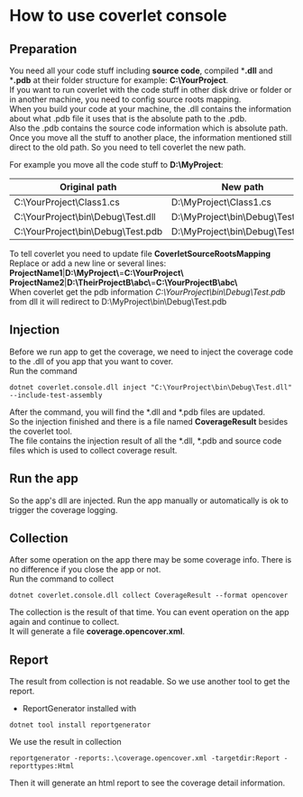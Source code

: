 ﻿# How to use coverlet console

## Preparation  
You need all your code stuff including **source code**, compiled ***.dll** and ***.pdb** at their folder structure for example: **C:\YourProject**.  
If you want to run coverlet with the code stuff in other disk drive or folder or in another machine, you need to config source roots mapping.  
When you build your code at your machine, the .dll contains the information about what .pdb file it uses that is the absolute path to the .pdb.  
Also the .pdb contains the source code information which is absolute path.  
Once you move all the stuff to another place, the information mentioned still direct to the old path. So you need to tell coverlet the new path.  

For example you move all the code stuff to **D:\MyProject**:
  
Original path| New path
---|---
C:\YourProject\Class1.cs|D:\MyProject\Class1.cs
C:\YourProject\bin\Debug\Test.dll|D:\MyProject\bin\Debug\Test.dll
C:\YourProject\bin\Debug\Test.pdb|D:\MyProject\bin\Debug\Test.pdb

To tell coverlet you need to update file **CoverletSourceRootsMapping**  
Replace or add a new line or several lines:  
**ProjectName1**|**D:\\MyProject\\**=**C:\\YourProject\\**
**ProjectName2**|**D:\\TheirProjectB\\abc\\**=**C:\\YourProjectB\\abc\\**  
When coverlet get the pdb information _C:\YourProject\bin\Debug\Test.pdb_ from dll it will redirect to D:\MyProject\bin\Debug\Test.pdb

## Injection
Before we run app to get the coverage, we need to inject the coverage code to the .dll of you app that you want to cover.  
Run the command
```batch
dotnet coverlet.console.dll inject "C:\YourProject\bin\Debug\Test.dll" --include-test-assembly
```
After the command, you will find the *.dll and *.pdb files are updated.  
So the injection finished and there is a file named **CoverageResult** besides the coverlet tool.  
The file contains the injection result of all the *.dll, *.pdb and source code files which is used to collect coverage result.  

## Run the app
So the app's dll are injected. Run the app manually or automatically is ok to trigger the coverage logging.  

## Collection
After some operation on the app there may be some coverage info. 
There is no difference if you close the app or not.  
Run the command to collect
```batch
dotnet coverlet.console.dll collect CoverageResult --format opencover
```
The collection is the result of that time. You can event operation on the app again and continue to collect.   
It will generate a file **coverage.opencover.xml**. 

## Report
The result from collection is not readable. So we use another tool to get the report.  
* ReportGenerator installed with  
```batch
dotnet tool install reportgenerator
``` 
We use the result in collection
```batch
reportgenerator -reports:.\coverage.opencover.xml -targetdir:Report -reporttypes:Html
``` 
Then it will generate an html report to see the coverage detail information.